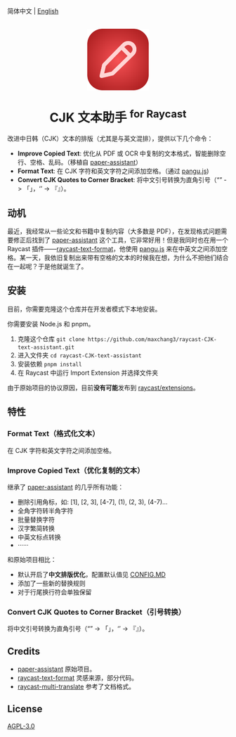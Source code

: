简体中文 | [English](./README_EN.md)
<br>
<br>
<p align="center">
<img src="./assets/extension-icon.png" width="140" height="140" align="center" />
</p>

<h1 align="center">CJK 文本助手 <sup>for Raycast</sup></h1>

<p align="center">

改进中日韩（CJK）文本的排版（尤其是与英文混排），提供以下几个命令：
* **Improve Copied Text**: 优化从 PDF 或 OCR 中复制的文本格式，智能删除空行、空格、乱码。（移植自 [paper-assistant](https://github.com/laorange/paper-assistant)）
* **Format Text**: 在 CJK 字符和英文字符之间添加空格。（通过 [pangu.js](https://github.com/vinta/pangu.js))
* **Convert CJK Quotes to Corner Bracket**: 将中文引号转换为直角引号（“” -> 「」，‘’ -> 『』）。
</p>

## 动机

最近，我经常从一些论文和书籍中复制内容（大多数是 PDF），在发现格式问题需要修正后找到了 [paper-assistant](https://github.com/laorange/paper-assistant) 这个工具，它非常好用！但是我同时也在用一个 Raycast 插件——[raycast-text-format](https://github.com/mrgeneralgoo/raycast-text-format)，他使用 [pangu.js](https://github.com/vinta/pangu.js) 来在中英文之间添加空格。某一天，我依旧复制出来带有空格的文本的时候我在想，为什么不把他们结合在一起呢？于是他就诞生了。

## 安装

目前，你需要克隆这个仓库并在开发者模式下本地安装。

你需要安装 Node.js 和 pnpm。

1. 克隆这个仓库 `git clone https://github.com/maxchang3/raycast-CJK-text-assistant.git`
2. 进入文件夹 `cd raycast-CJK-text-assistant`
3. 安装依赖 `pnpm install`
4. 在 Raycast 中运行 Import Extension 并选择文件夹

由于原始项目的协议原因，目前**没有可能**发布到 [raycast/extensions](https://github.com/raycast/extensions)。

## 特性

### Format Text（格式化文本）

在 CJK 字符和英文字符之间添加空格。

### Improve Copied Text（优化复制的文本）

继承了 [paper-assistant](https://github.com/laorange/paper-assistant) 的几乎所有功能：

* 删除引用角标，如: [1], [2, 3], [4-7], (1), (2, 3), (4-7)...
* 全角字符转半角字符
* 批量替换字符
* 汉字繁简转换
* 中英文标点转换
* ······

和原始项目相比：
* 默认开启了**中文排版优化**，配置默认值见 [CONFIG.MD](CONFIG.md)
* 添加了一些新的替换规则
* 对于行尾换行符会单独保留

### Convert CJK Quotes to Corner Bracket（引号转换）

将中文引号转换为直角引号（“” -> 「」，‘’ -> 『』）。


## Credits

* [paper-assistant](https://github.com/laorange/paper-assistant) 原始项目。
* [raycast-text-format](https://github.com/mrgeneralgoo/raycast-text-format) 灵感来源，部分代码。
* [raycast-multi-translate](https://github.com/antfu/raycast-multi-translate) 参考了文档格式。

## License

[AGPL-3.0](./LICENSE)
